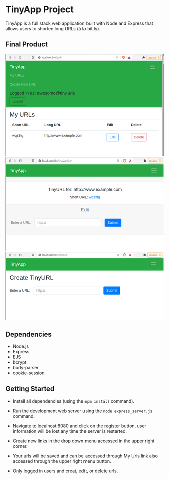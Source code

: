 # TinyApp Project

TinyApp is a full stack web application built with Node and Express that allows users to shorten long URLs (à la bit.ly).

## Final Product

!["TinyApp"](tinyUrl.png)
!["Edit"](tinyEdit.png)
!["Create"](tinyCreate.png)

## Dependencies

- Node.js
- Express
- EJS
- bcrypt
- body-parser
- cookie-session

## Getting Started

- Install all dependencies (using the `npm install` command).

- Run the development web server using the `node express_server.js` command.

- Navigate to localhost:8080 and click on the register button, user information will be lost any time the server is restarted.

- Create new links in the drop down menu accessed in the upper right corner.

- Your urls will be saved and can be accessed through My Urls link also accessed through the upper right menu button.

- Only logged in users and creat, edit, or delete urls.